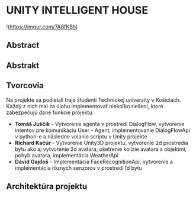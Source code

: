# UNITY INTELLIGENT HOUSE
!(https://imgur.com/7A8fKBh)
## Abstract 

## Abstrakt

## Tvorcovia
Na projekte sa podielali traja študenti Technickej univerzity v Košiciach. Každý z nich mal za úlohu implementovať niekoľko riešení, ktoré zabezpečujú dané funkcie projektu.

- __Tomáš Juščík__ - Vytvorenie agenta v prostredí DialogFlow, vytvorenie intentov pre komunikáciu User - Agent, implementovanie DialogFlowApi v python-e a následne volanie scriptu v Unity projekte
- __Richard Kačúr__ - Vytvorenie Unity3D projektu, vytvorenie 2d prostredia bytu ako aj vytvorenie 2d avatara, ošetrenie kolízie avatara s objektmi, pohyb avatara, implementácia WeatherApi
- __Dávid Gajdoš__ - Implementácia FaceRecognitionApi, vytvorenie a implementácia rôznych senzorov v prostredí ľd bytu

## Architektúra projektu

